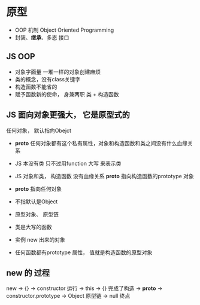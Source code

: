 # 原型
- OOP 机制 Object Oriented Programming
- 封装、**继承**、多态 接口

## JS OOP
- 对象字面量 一堆一样的对象创建麻烦
- 类的概念，没有class关键字
- 构造函数不能省的
- 赋予函数新的使命， 身兼两职
    类 + 构造函数

## JS 面向对象更强大， 它是原型式的
任何对象， 默认指向Obejct
- __proto__
任何对象都有这个私有属性，对象和构造函数和类之间没有什么血缘关系

- JS 本没有类
  只不过用function 大写 来表示类
- JS 对象和类， 构造函数 没有血缘关系
  __proto__ 指向构造函数的prototype 对象
- __proto__ 指向任何对象
- 不指默认是Object
- 原型对象、 原型链
- 类是大写的函数
- 实例 new 出来的对象
- 任何函数都有prototype 属性， 值就是构造函数的原型对象

## new 的 过程
new -> {} -> constructor 运行 -> this -> {} 完成了构造
-> __proto__ -> constructor.prototype -> Object 原型链
-> null 终点